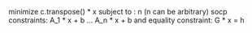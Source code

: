 minimize c.transpose() * x
subject to :
  n (n can be arbitrary) socp constraints:
  A_1 * x + b
  ...
  A_n * x + b
  and equality constraint: 
  G * x = h
